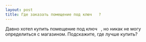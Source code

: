 ```yaml
---
layout: post 
title: Где заказать помещение под ключ ‌ ‌ ? 
--- 
```

Давно хотел купить помещение под ключ ‌ ‌ , но никак не могу определиться с магазином. Подскажите, где лучше купить?